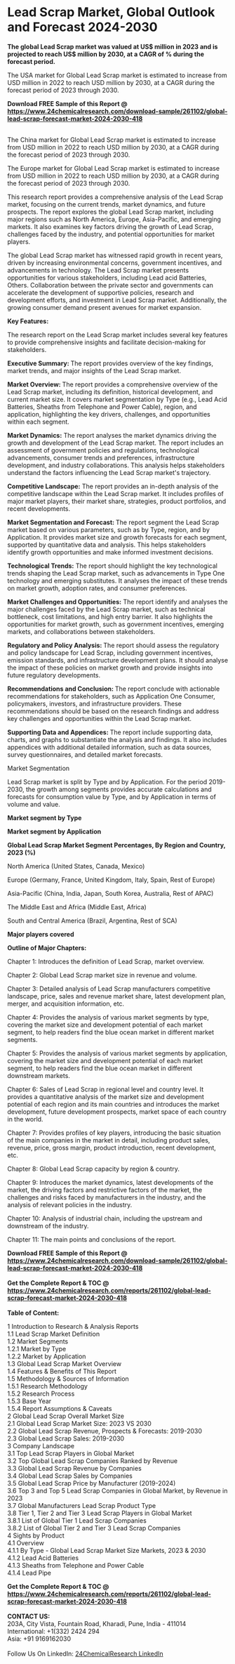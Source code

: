 <h1>Lead Scrap Market, Global Outlook and Forecast 2024-2030</h1><p><strong>The global Lead Scrap market was valued at US$ million in 2023 and is projected to reach US$ million by 2030, at a CAGR of % during the forecast period.</strong></p><p>
</p><p>The USA market for Global Lead Scrap market is estimated to increase from USD million in 2022 to reach USD million by 2030, at a CAGR during the forecast period of 2023 through 2030.</p><div><b>Download FREE Sample of this Report @ 
            <a href="https://www.24chemicalresearch.com/download-sample/261102/global-lead-scrap-forecast-market-2024-2030-418">
            https://www.24chemicalresearch.com/download-sample/261102/global-lead-scrap-forecast-market-2024-2030-418</a></b></div><br><p>
</p><p>The China market for Global Lead Scrap market is estimated to increase from USD million in 2022 to reach USD million by 2030, at a CAGR during the forecast period of 2023 through 2030.</p><p>
</p><p>The Europe market for Global Lead Scrap market is estimated to increase from USD million in 2022 to reach USD million by 2030, at a CAGR during the forecast period of 2023 through 2030.</p><p>
</p><p>This research report provides a comprehensive analysis of the Lead Scrap market, focusing on the current trends, market dynamics, and future prospects. The report explores the global Lead Scrap market, including major regions such as North America, Europe, Asia-Pacific, and emerging markets. It also examines key factors driving the growth of Lead Scrap, challenges faced by the industry, and potential opportunities for market players.</p><p>
The global Lead Scrap market has witnessed rapid growth in recent years, driven by increasing environmental concerns, government incentives, and advancements in technology. The Lead Scrap market presents opportunities for various stakeholders, including Lead acid Batteries, Others. Collaboration between the private sector and governments can accelerate the development of supportive policies, research and development efforts, and investment in Lead Scrap market. Additionally, the growing consumer demand present avenues for market expansion.</p><p>
<strong>Key Features:</strong></p><p>
The research report on the Lead Scrap market includes several key features to provide comprehensive insights and facilitate decision-making for stakeholders.</p><p>
<strong>Executive Summary: </strong>The report provides overview of the key findings, market trends, and major insights of the Lead Scrap market.</p><p>
<strong>Market Overview: </strong>The report provides a comprehensive overview of the Lead Scrap market, including its definition, historical development, and current market size. It covers market segmentation by Type (e.g., Lead Acid Batteries, Sheaths from Telephone and Power Cable), region, and application, highlighting the key drivers, challenges, and opportunities within each segment.</p><p>
<strong>Market Dynamics:</strong> The report analyses the market dynamics driving the growth and development of the Lead Scrap market. The report includes an assessment of government policies and regulations, technological advancements, consumer trends and preferences, infrastructure development, and industry collaborations. This analysis helps stakeholders understand the factors influencing the Lead Scrap market's trajectory.</p><p>
<strong>Competitive Landscape:</strong> The report provides an in-depth analysis of the competitive landscape within the Lead Scrap market. It includes profiles of major market players, their market share, strategies, product portfolios, and recent developments.</p><p>
<strong>Market Segmentation and Forecast: </strong>The report segment the Lead Scrap market based on various parameters, such as by Type, region, and by Application. It provides market size and growth forecasts for each segment, supported by quantitative data and analysis. This helps stakeholders identify growth opportunities and make informed investment decisions.</p><p>
<strong>Technological Trends:</strong> The report should highlight the key technological trends shaping the Lead Scrap market, such as advancements in Type One technology and emerging substitutes. It analyses the impact of these trends on market growth, adoption rates, and consumer preferences.</p><p>
<strong>Market Challenges and Opportunities:</strong> The report identify and analyses the major challenges faced by the Lead Scrap market, such as technical bottleneck, cost limitations, and high entry barrier. It also highlights the opportunities for market growth, such as government incentives, emerging markets, and collaborations between stakeholders.</p><p>
<strong>Regulatory and Policy Analysis: </strong>The report should assess the regulatory and policy landscape for Lead Scrap, including government incentives, emission standards, and infrastructure development plans. It should analyse the impact of these policies on market growth and provide insights into future regulatory developments.</p><p>
<strong>Recommendations and Conclusion: </strong>The report conclude with actionable recommendations for stakeholders, such as Application One Consumer, policymakers, investors, and infrastructure providers. These recommendations should be based on the research findings and address key challenges and opportunities within the Lead Scrap market.</p><p>
<strong>Supporting Data and Appendices: </strong>The report include supporting data, charts, and graphs to substantiate the analysis and findings. It also includes appendices with additional detailed information, such as data sources, survey questionnaires, and detailed market forecasts.</p><p>
Market Segmentation</p><p>
Lead Scrap market is split by Type and by Application. For the period 2019-2030, the growth among segments provides accurate calculations and forecasts for consumption value by Type, and by Application in terms of volume and value.</p><p>
<strong>Market segment by Type</strong></p><p>
</p><p>
</p><p><strong>Market segment by Application</strong></p><p>
</p><p>
</p><p><strong>Global Lead Scrap Market Segment Percentages, By Region and Country, 2023 (%)</strong></p><p>
</p><p>North America (United States, Canada, Mexico)</p><p>
Europe (Germany, France, United Kingdom, Italy, Spain, Rest of Europe)</p><p>
Asia-Pacific (China, India, Japan, South Korea, Australia, Rest of APAC)</p><p>
The Middle East and Africa (Middle East, Africa)</p><p>
South and Central America (Brazil, Argentina, Rest of SCA)</p><p>
</p><p></p><p>
</p><p><strong>Major players covered</strong></p><p>
</p><p>
</p><p><strong>Outline of Major Chapters:</strong></p><p>
Chapter 1: Introduces the definition of Lead Scrap, market overview.</p><p>
Chapter 2: Global Lead Scrap market size in revenue and volume.</p><p>
Chapter 3: Detailed analysis of Lead Scrap manufacturers competitive landscape, price, sales and revenue market share, latest development plan, merger, and acquisition information, etc.</p><p>
Chapter 4: Provides the analysis of various market segments by type, covering the market size and development potential of each market segment, to help readers find the blue ocean market in different market segments.</p><p>
Chapter 5: Provides the analysis of various market segments by application, covering the market size and development potential of each market segment, to help readers find the blue ocean market in different downstream markets.</p><p>
Chapter 6: Sales of Lead Scrap in regional level and country level. It provides a quantitative analysis of the market size and development potential of each region and its main countries and introduces the market development, future development prospects, market space of each country in the world.</p><p>
Chapter 7: Provides profiles of key players, introducing the basic situation of the main companies in the market in detail, including product sales, revenue, price, gross margin, product introduction, recent development, etc.</p><p>
Chapter 8: Global Lead Scrap capacity by region &amp; country.</p><p>
Chapter 9: Introduces the market dynamics, latest developments of the market, the driving factors and restrictive factors of the market, the challenges and risks faced by manufacturers in the industry, and the analysis of relevant policies in the industry.</p><p>
Chapter 10: Analysis of industrial chain, including the upstream and downstream of the industry.</p><p>
Chapter 11: The main points and conclusions of the report.</p><div><b>Download FREE Sample of this Report @ 
            <a href="https://www.24chemicalresearch.com/download-sample/261102/global-lead-scrap-forecast-market-2024-2030-418">
            https://www.24chemicalresearch.com/download-sample/261102/global-lead-scrap-forecast-market-2024-2030-418</a></b></div><br><div><b>Get the Complete Report & TOC @ 
            <a href="https://www.24chemicalresearch.com/reports/261102/global-lead-scrap-forecast-market-2024-2030-418">
            https://www.24chemicalresearch.com/reports/261102/global-lead-scrap-forecast-market-2024-2030-418</a></b></div><br>
            <b>Table of Content:</b><p>1 Introduction to Research & Analysis Reports<br />
    1.1 Lead Scrap Market Definition<br />
    1.2 Market Segments<br />
        1.2.1 Market by Type<br />
        1.2.2 Market by Application<br />
    1.3 Global Lead Scrap Market Overview<br />
    1.4 Features & Benefits of This Report<br />
    1.5 Methodology & Sources of Information<br />
        1.5.1 Research Methodology<br />
        1.5.2 Research Process<br />
        1.5.3 Base Year<br />
        1.5.4 Report Assumptions & Caveats<br />
2 Global Lead Scrap Overall Market Size<br />
    2.1 Global Lead Scrap Market Size: 2023 VS 2030<br />
    2.2 Global Lead Scrap Revenue, Prospects & Forecasts: 2019-2030<br />
    2.3 Global Lead Scrap Sales: 2019-2030<br />
3 Company Landscape<br />
    3.1 Top Lead Scrap Players in Global Market<br />
    3.2 Top Global Lead Scrap Companies Ranked by Revenue<br />
    3.3 Global Lead Scrap Revenue by Companies<br />
    3.4 Global Lead Scrap Sales by Companies<br />
    3.5 Global Lead Scrap Price by Manufacturer (2019-2024)<br />
    3.6 Top 3 and Top 5 Lead Scrap Companies in Global Market, by Revenue in 2023<br />
    3.7 Global Manufacturers Lead Scrap Product Type<br />
    3.8 Tier 1, Tier 2 and Tier 3 Lead Scrap Players in Global Market<br />
        3.8.1 List of Global Tier 1 Lead Scrap Companies<br />
        3.8.2 List of Global Tier 2 and Tier 3 Lead Scrap Companies<br />
4 Sights by Product<br />
    4.1 Overview<br />
        4.1.1 By Type - Global Lead Scrap Market Size Markets, 2023 & 2030<br />
        4.1.2 Lead Acid Batteries<br />
        4.1.3 Sheaths from Telephone and Power Cable<br />
        4.1.4 Lead Pipe</p><div><b>Get the Complete Report & TOC @ 
            <a href="https://www.24chemicalresearch.com/reports/261102/global-lead-scrap-forecast-market-2024-2030-418">
            https://www.24chemicalresearch.com/reports/261102/global-lead-scrap-forecast-market-2024-2030-418</a></b></div><br><b>CONTACT US:</b><br>
            203A, City Vista, Fountain Road, Kharadi, Pune, India - 411014<br>
            International: +1(332) 2424 294<br>
            Asia: +91 9169162030 <br><br>
            Follow Us On LinkedIn: <a href="https://www.linkedin.com/company/24chemicalresearch/">24ChemicalResearch LinkedIn</a>